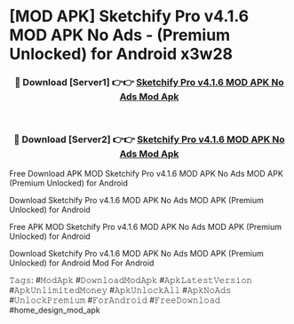 # [MOD APK] Sketchify Pro v4.1.6 MOD APK No Ads - (Premium Unlocked) for Android x3w28



<div align="center">
<h3>🔴 Download [Server1] 👉👉 <a href="https://momento.my/?title=Sketchify_Pro_v4.1.6_MOD_APK_No_Ads">Sketchify Pro v4.1.6 MOD APK No Ads Mod Apk</a></h3><br>

<h3>🔴 Download [Server2] 👉👉 <a href="https://momento.my/?title=Sketchify_Pro_v4.1.6_MOD_APK_No_Ads">Sketchify Pro v4.1.6 MOD APK No Ads Mod Apk</a></h3>
</div>



Free Download APK MOD Sketchify Pro v4.1.6 MOD APK No Ads MOD APK (Premium Unlocked) for Android

Download Sketchify Pro v4.1.6 MOD APK No Ads MOD APK (Premium Unlocked) for Android

Free APK MOD Sketchify Pro v4.1.6 MOD APK No Ads MOD APK (Premium Unlocked) for Android

Download Sketchify Pro v4.1.6 MOD APK No Ads MOD APK (Premium Unlocked) for Android Mod For Android

𝚃𝚊𝚐𝚜: #𝙼𝚘𝚍𝙰𝚙𝚔 #𝙳𝚘𝚠𝚗𝚕𝚘𝚊𝚍𝙼𝚘𝚍𝙰𝚙𝚔 #𝙰𝚙𝚔𝙻𝚊𝚝𝚎𝚜𝚝𝚅𝚎𝚛𝚜𝚒𝚘𝚗 #𝙰𝚙𝚔𝚄𝚗𝚕𝚒𝚖𝚒𝚝𝚎𝚍𝙼𝚘𝚗𝚎𝚢 #𝙰𝚙𝚔𝚄𝚗𝚕𝚘𝚌𝚔𝙰𝚕𝚕 #𝙰𝚙𝚔𝙽𝚘𝙰𝚍𝚜 #𝚄𝚗𝚕𝚘𝚌𝚔𝙿𝚛𝚎𝚖𝚒𝚞𝚖 #𝙵𝚘𝚛𝙰𝚗𝚍𝚛𝚘𝚒𝚍 #𝙵𝚛𝚎𝚎𝙳𝚘𝚠𝚗𝚕𝚘𝚊𝚍 #home_design_mod_apk
